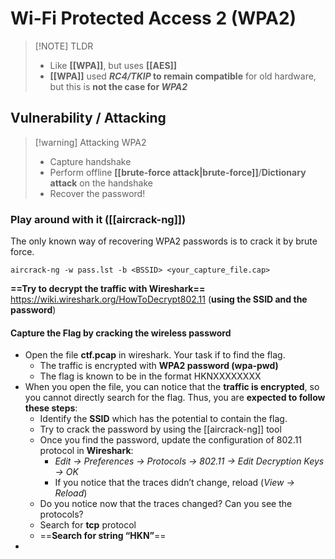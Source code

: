 # Wi-Fi Protected Access 2 (WPA2)

> [!NOTE] TLDR
> - Like **[[WPA]]**, but uses **[[AES]]**
> - **[[WPA]]** used ***RC4/TKIP* to remain compatible** for old hardware, but this is **not the case for *WPA2***

## Vulnerability / Attacking 

> [!warning] Attacking WPA2
> - Capture handshake
> - Perform offline **[[brute-force attack|brute-force]]**/**Dictionary attack** on the handshake
> - Recover the password!

### Play around with it ([[aircrack-ng]])
The only known way of recovering WPA2 passwords is to crack it by brute force.
```
aircrack-ng -w pass.lst -b <BSSID> <your_capture_file.cap>
```

**==Try to decrypt the traffic with Wireshark==**
https://wiki.wireshark.org/HowToDecrypt802.11 (**using the SSID and the password**)

#### Capture the Flag by cracking the wireless password
- Open the file **ctf.pcap** in wireshark. Your task if to find the flag.
	- The traffic is encrypted with **WPA2 password (wpa-pwd)**
	- The flag is known to be in the format HKNXXXXXXXX
- When you open the file, you can notice that the **traffic is encrypted**, so you cannot directly search for the flag. Thus, you are **expected to follow these steps**:
	- Identify the **SSID** which has the potential to contain the flag.
	- Try to crack the password by using the [[aircrack-ng]] tool
	-  Once you find the password, update the configuration of 802.11 protocol in **Wireshark**:
		- *Edit -> Preferences -> Protocols -> 802.11 -> Edit Decryption Keys -> OK*
		- If you notice that the traces didn’t change, reload (*View -> Reload*)
	- Do you notice now that the traces changed? Can you see the protocols?
	- Search for **tcp** protocol
	- ==**Search for string “HKN”**==
- 